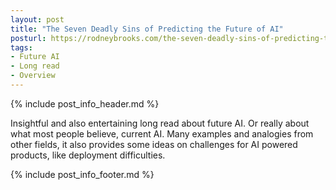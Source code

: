 ```yaml
---
layout: post
title: "The Seven Deadly Sins of Predicting the Future of AI"
posturl: https://rodneybrooks.com/the-seven-deadly-sins-of-predicting-the-future-of-ai/
tags:
- Future AI
- Long read
- Overview
---
```


{% include post_info_header.md %}

Insightful and also entertaining long read about future AI. Or really about what most people believe, current AI. Many examples and analogies from other fields, it also provides some ideas on challenges for AI powered products, like deployment difficulties.

<!--more-->
{% include post_info_footer.md %}
